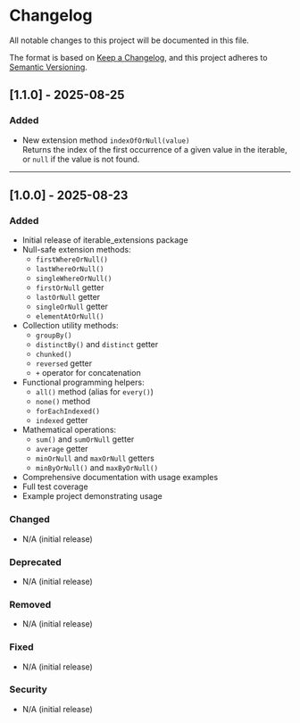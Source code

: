 # Changelog

All notable changes to this project will be documented in this file.

The format is based on [Keep a Changelog](https://keepachangelog.com/en/1.0.0/),
and this project adheres to [Semantic Versioning](https://semver.org/spec/v2.0.0.html).

## [1.1.0] - 2025-08-25

### Added
- New extension method `indexOfOrNull(value)`  
  Returns the index of the first occurrence of a given value in the iterable, or `null` if the value is not found.

---

## [1.0.0] - 2025-08-23

### Added
- Initial release of iterable_extensions package
- Null-safe extension methods:
  - `firstWhereOrNull()`
  - `lastWhereOrNull()`
  - `singleWhereOrNull()`
  - `firstOrNull` getter
  - `lastOrNull` getter
  - `singleOrNull` getter
  - `elementAtOrNull()`
- Collection utility methods:
  - `groupBy()`
  - `distinctBy()` and `distinct` getter
  - `chunked()`
  - `reversed` getter
  - `+` operator for concatenation
- Functional programming helpers:
  - `all()` method (alias for `every()`)
  - `none()` method
  - `forEachIndexed()`
  - `indexed` getter
- Mathematical operations:
  - `sum()` and `sumOrNull` getter
  - `average` getter
  - `minOrNull` and `maxOrNull` getters
  - `minByOrNull()` and `maxByOrNull()`
- Comprehensive documentation with usage examples
- Full test coverage
- Example project demonstrating usage

### Changed
- N/A (initial release)

### Deprecated
- N/A (initial release)

### Removed
- N/A (initial release)

### Fixed
- N/A (initial release)

### Security
- N/A (initial release)